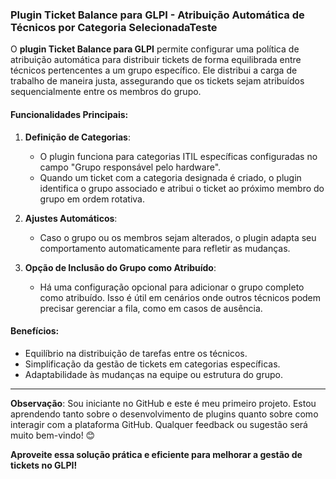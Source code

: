 ### Plugin Ticket Balance para GLPI - Atribuição Automática de Técnicos por Categoria SelecionadaTeste

O **plugin Ticket Balance para GLPI** permite configurar uma política de atribuição automática para distribuir tickets de forma equilibrada entre técnicos pertencentes a um grupo específico. Ele distribui a carga de trabalho de maneira justa, assegurando que os tickets sejam atribuídos sequencialmente entre os membros do grupo.

#### Funcionalidades Principais:
1. **Definição de Categorias**:
   - O plugin funciona para categorias ITIL específicas configuradas no campo "Grupo responsável pelo hardware".
   - Quando um ticket com a categoria designada é criado, o plugin identifica o grupo associado e atribui o ticket ao próximo membro do grupo em ordem rotativa.

2. **Ajustes Automáticos**:
   - Caso o grupo ou os membros sejam alterados, o plugin adapta seu comportamento automaticamente para refletir as mudanças.

3. **Opção de Inclusão do Grupo como Atribuído**:
   - Há uma configuração opcional para adicionar o grupo completo como atribuído. Isso é útil em cenários onde outros técnicos podem precisar gerenciar a fila, como em casos de ausência.

#### Benefícios:
- Equilíbrio na distribuição de tarefas entre os técnicos.
- Simplificação da gestão de tickets em categorias específicas.
- Adaptabilidade às mudanças na equipe ou estrutura do grupo.

---

**Observação**: Sou iniciante no GitHub e este é meu primeiro projeto. Estou aprendendo tanto sobre o desenvolvimento de plugins quanto sobre como interagir com a plataforma GitHub. Qualquer feedback ou sugestão será muito bem-vindo! 😊

**Aproveite essa solução prática e eficiente para melhorar a gestão de tickets no GLPI!**
